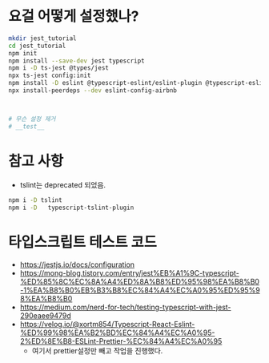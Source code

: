 # 요걸 어떻게 설정했나?

```sh
mkdir jest_tutorial
cd jest_tutorial
npm init
npm install --save-dev jest typescript
npm i -D ts-jest @types/jest
npx ts-jest config:init
npm install -D eslint @typescript-eslint/eslint-plugin @typescript-eslint/parser
npx install-peerdeps --dev eslint-config-airbnb



# 무슨 설정 제거
# __test__
```

# 참고 사항

- tslint는 deprecated 되었음.

```sh
npm i -D tslint
npm i -D   typescript-tslint-plugin
```

# 타입스크립트 테스트 코드

- https://jestjs.io/docs/configuration
- https://mong-blog.tistory.com/entry/jest%EB%A1%9C-typescript-%ED%85%8C%EC%8A%A4%ED%8A%B8%ED%95%98%EA%B8%B0-1%EA%B8%B0%EB%B3%B8%EC%84%A4%EC%A0%95%ED%95%98%EA%B8%B0
- https://medium.com/nerd-for-tech/testing-typescript-with-jest-290eaee9479d
- https://velog.io/@xortm854/Typescript-React-Eslint-%ED%99%98%EA%B2%BD%EC%84%A4%EC%A0%95-2%ED%8E%B8-ESLint-Prettier-%EC%84%A4%EC%A0%95
  - 여기서 prettier설정만 빼고 작업을 진행했다.
